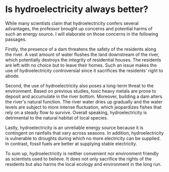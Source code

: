 # Is hydroelectricity always better?

While many scientists claim that hydroelectricity confers several advantages, the professor brought up concerns and potential harms of such an energy source. I will elaborate on those concerns in the following passages.

Firstly, the presence of a dam threatens the safety of the residents along the river. A vast amount of water flushes the land downstream of the river, which potentially destroys the integrity of residential houses. The residents are left with no choice but to leave their homes. Such an issue makes the use of hydroelectricity controversial since it sacrifices the residents' right to abode.

Second, the use of hydroelectricity also poses a long-term threat to the environment. Based on previous studies, toxic heavy metals are prone to deposit and accumulate in the river bottom. Moreover, building a dam alters the river's natural function. The river water dries up gradually and the water levels are subject to more intense fluctuation, which jeopardizes fishes that rely on a steady flow to survive. Overall speaking, hydroelectricity is detrimental to the natural habitat of local species.

Lastly, hydroelectricity is an unreliable energy source because it is contingent on rainfalls that vary across seasons. In addition, hydroelectricity is vulnerable to droughts during which no more electricity can be supplied. In contrast, fossil fuels are better at supplying stable electricity.

To sum up, hydroelectricity is neither convenient nor environment friendly as scientists used to believe. It does not only sacrifice the rights of the residents but also harms the local ecology and environment in the long run.
